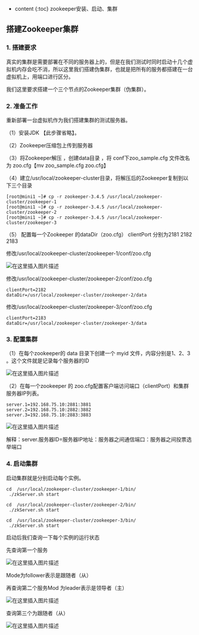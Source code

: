 * content
{:toc}
zookeeper安装、启动、集群

## 搭建Zookeeper集群

### 1. 搭建要求
真实的集群是需要部署在不同的服务器上的，但是在我们测试时同时启动十几个虚拟机内存会吃不消，所以这里我们搭建伪集群，也就是把所有的服务都搭建在一台虚拟机上，用端口进行区分。

我们这里要求搭建一个三个节点的Zookeeper集群（伪集群）。

### 2. 准备工作
重新部署一台虚拟机作为我们搭建集群的测试服务器。

（1）安装JDK  【此步骤省略】。

（2）Zookeeper压缩包上传到服务器

（3）将Zookeeper解压 ，创建data目录 ，将 conf下zoo_sample.cfg 文件改名为 zoo.cfg【mv zoo_sample.cfg zoo.cfg】

（4）建立/usr/local/zookeeper-cluster目录，将解压后的Zookeeper复制到以下三个目录
```
[root@mini1 ~]# cp -r zookeeper-3.4.5 /usr/local/zookeeper-cluster/zookeeper-1
[root@mini1 ~]# cp -r zookeeper-3.4.5 /usr/local/zookeeper-cluster/zookeeper-2
[root@mini1 ~]# cp -r zookeeper-3.4.5 /usr/local/zookeeper-cluster/zookeeper-3
```
（5） 配置每一个Zookeeper 的dataDir（zoo.cfg） clientPort 分别为2181  2182  2183

修改/usr/local/zookeeper-cluster/zookeeper-1/conf/zoo.cfg

![在这里插入图片描述](https://github.com/wangfei910/wangfei910.github.io/raw/master/_pic/Zookeeper/1.png)

修改/usr/local/zookeeper-cluster/zookeeper-2/conf/zoo.cfg
```
clientPort=2182
dataDir=/usr/local/zookeeper-cluster/zookeeper-2/data
```
修改/usr/local/zookeeper-cluster/zookeeper-3/conf/zoo.cfg
```
clientPort=2183
dataDir=/usr/local/zookeeper-cluster/zookeeper-3/data
```

### 3. 配置集群

（1）在每个zookeeper的 data 目录下创建一个 myid 文件，内容分别是1、2、3 。这个文件就是记录每个服务器的ID

 ![在这里插入图片描述](https://github.com/wangfei910/wangfei910.github.io/raw/master/_pic/Zookeeper/2.png)
 
（2）在每一个zookeeper 的 zoo.cfg配置客户端访问端口（clientPort）和集群服务器IP列表。
```
server.1=192.168.75.10:2881:3881
server.2=192.168.75.10:2882:3882
server.3=192.168.75.10:2883:3883
```

![在这里插入图片描述](https://github.com/wangfei910/wangfei910.github.io/raw/master/_pic/Zookeeper/3.png)

解释：server.服务器ID=服务器IP地址：服务器之间通信端口：服务器之间投票选举端口

### 4. 启动集群
启动集群就是分别启动每个实例。

```
cd  /usr/local/zookeeper-cluster/zookeeper-1/bin/
 ./zkServer.sh start

cd  /usr/local/zookeeper-cluster/zookeeper-2/bin/
 ./zkServer.sh start

cd  /usr/local/zookeeper-cluster/zookeeper-3/bin/
 ./zkServer.sh start
```
启动后我们查询一下每个实例的运行状态

先查询第一个服务

![在这里插入图片描述](https://github.com/wangfei910/wangfei910.github.io/raw/master/_pic/Zookeeper/4.png)

Mode为follower表示是跟随者（从）

再查询第二个服务Mod 为leader表示是领导者（主）

![在这里插入图片描述](https://github.com/wangfei910/wangfei910.github.io/raw/master/_pic/Zookeeper/5.png)

查询第三个为跟随者（从）

![在这里插入图片描述](https://github.com/wangfei910/wangfei910.github.io/raw/master/_pic/Zookeeper/6.png)
